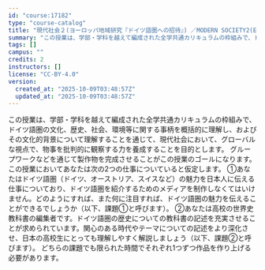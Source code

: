 ```yaml
---
id: "course:17182"
type: "course-catalog"
title: "現代社会２(ヨーロッパ地域研究『ドイツ語圏への招待』) ／MODERN SOCIETY2(EUROPEAN REGIONAL STUDIES 'INVITATION TO GERMAN SPEAKING REGIONS')"
summary: "この授業は、学部・学科を越えて編成された全学共通カリキュラムの枠組みで、ドイツ語圏の文化、歴史、社会、環境等に関する事柄を概括的に理解し、およびその文化的背景について理解することを通じて、現代社会において、グローバルな視点で、物事を批判的に…"
tags: []
campus: ""
credits: 2
instructors: []
license: "CC-BY-4.0"
version:
  created_at: "2025-10-09T03:48:57Z"
  updated_at: "2025-10-09T03:48:57Z"
---
```

この授業は、学部・学科を越えて編成された全学共通カリキュラムの枠組みで、ドイツ語圏の文化、歴史、社会、環境等に関する事柄を概括的に理解し、およびその文化的背景について理解することを通じて、現代社会において、グローバルな視点で、物事を批判的に観察する力を養成することを目的とします。 グループワークなどを通じて製作物を完成させることがこの授業のゴールになります。 この授業においてあなたは次の2つの仕事についていると仮定します。 ①あなたはドイツ語圏（ドイツ、オーストリア、スイスなど）の魅力を日本人に伝える仕事についており、ドイツ語圏を紹介するためのメディアを制作しなくてはいけません。どのようにすれば、また何に注目すれば、ドイツ語圏の魅力を伝えることができるでしょうか（以下、課題①と呼びます）。 ②あなたは高校の世界史教科書の編集者です。ドイツ語圏の歴史についての教科書の記述を充実させることが求められています。関心のある時代やテーマについての記述をより深化させ、日本の高校生にとっても理解しやすく解説しましょう（以下、課題②と呼びます）。 どちらの課題でも限られた時間でそれぞれ1つずつ作品を作り上げる必要があります。
